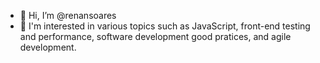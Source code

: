 - 👋 Hi, I’m @renansoares 
- 👀 I'm interested in various topics such as JavaScript, front-end testing and performance, software development good pratices, and agile development.
